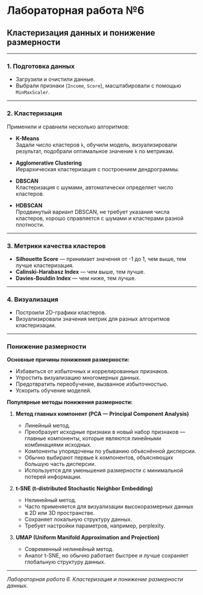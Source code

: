 # Лабораторная работа №6  
## Кластеризация данных и понижение размерности

---

### 1. Подготовка данных

- Загрузили и очистили данные.  
- Выбрали признаки (`Income`, `Score`), масштабировали с помощью `MinMaxScaler`.  

---

### 2. Кластеризация

Применили и сравнили несколько алгоритмов:

- **K-Means**  
  Задали число кластеров `k`, обучили модель, визуализировали результат, подобрали оптимальное значение `k` по метрикам.

- **Agglomerative Clustering**  
  Иерархическая кластеризация с построением дендрограммы.

- **DBSCAN**  
  Кластеризация с шумами, автоматически определяет число кластеров.

- **HDBSCAN**  
  Продвинутый вариант DBSCAN, не требует указания числа кластеров, хорошо справляется с шумами и кластерами разной плотности.

---

### 3. Метрики качества кластеров

- **Silhouette Score** — принимает значения от -1 до 1, чем выше, тем лучше кластеризация.  
- **Calinski-Harabasz Index** — чем выше, тем лучше.  
- **Davies-Bouldin Index** — чем ниже, тем лучше.

---

### 4. Визуализация

- Построили 2D-графики кластеров.  
- Визуализировали значения метрик для разных алгоритмов кластеризации.

---

### Понижение размерности

**Основные причины понижения размерности:**  
- Избавиться от избыточных и коррелированных признаков.  
- Упростить визуализацию многомерных данных.  
- Предотвратить переобучение, вызванное избыточностью.  
- Ускорить обучение моделей.

**Популярные методы понижения размерности:**

1. **Метод главных компонент (PCA — Principal Component Analysis)**  
   - Линейный метод.  
   - Преобразует исходные признаки в новый набор признаков — главные компоненты, которые являются линейными комбинациями исходных.  
   - Компоненты упорядочены по убыванию объяснённой дисперсии.  
   - Обычно выбирают первые k компонентов, объясняющих большую часть дисперсии.  
   - Используется для уменьшения размерности с минимальной потерей информации.

2. **t-SNE (t-distributed Stochastic Neighbor Embedding)**  
   - Нелинейный метод.  
   - Часто применяется для визуализации высокоразмерных данных в 2D или 3D пространстве.  
   - Сохраняет локальную структуру данных.  
   - Требует настройки параметров, например, perplexity.

3. **UMAP (Uniform Manifold Approximation and Projection)**  
   - Современный нелинейный метод.  
   - Аналог t-SNE, но обычно работает быстрее и лучше сохраняет глобальную структуру данных.

---

*Лабораторная работа 6. Кластеризация и понижение размерности данных.*
